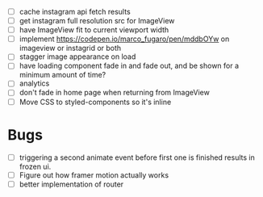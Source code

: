 * [ ] cache instagram api fetch results
* [ ] get instagram full resolution src for ImageView
* [ ] have ImageView fit to current viewport width
* [ ] implement https://codepen.io/marco_fugaro/pen/mddbOYw on imageview or instagrid or both
* [ ] stagger image appearance on load
* [ ] have loading component fade in and fade out, and be shown for a minimum amount of time?
* [ ] analytics
* [ ] don't fade in home page when returning from ImageView
* [ ] Move CSS to styled-components so it's inline

# Bugs

* [ ] triggering a second animate event before first one is finished results in frozen ui.
* [ ] Figure out how framer motion actually works
* [ ] better implementation of router
